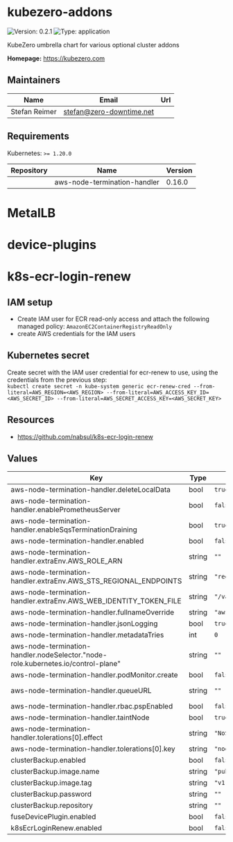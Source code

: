# kubezero-addons

![Version: 0.2.1](https://img.shields.io/badge/Version-0.2.1-informational?style=flat-square) ![Type: application](https://img.shields.io/badge/Type-application-informational?style=flat-square)

KubeZero umbrella chart for various optional cluster addons

**Homepage:** <https://kubezero.com>

## Maintainers

| Name | Email | Url |
| ---- | ------ | --- |
| Stefan Reimer | stefan@zero-downtime.net |  |

## Requirements

Kubernetes: `>= 1.20.0`

| Repository | Name | Version |
|------------|------|---------|
|  | aws-node-termination-handler | 0.16.0 |

# MetalLB   
   
# device-plugins   
   
# k8s-ecr-login-renew   
   
## IAM setup   
 - Create IAM user for ECR read-only access and attach the following managed policy: `AmazonEC2ContainerRegistryReadOnly`   
 - create AWS credentials for the IAM users   
   
## Kubernetes secret   
Create secret with the IAM user credential for ecr-renew to use, using the credentials from the previous step:   
`kubectl create secret -n kube-system generic ecr-renew-cred --from-literal=AWS_REGION=<AWS_REGION> --from-literal=AWS_ACCESS_KEY_ID=<AWS_SECRET_ID> --from-literal=AWS_SECRET_ACCESS_KEY=<AWS_SECRET_KEY>`   
   
## Resources   
- https://github.com/nabsul/k8s-ecr-login-renew

## Values

| Key | Type | Default | Description |
|-----|------|---------|-------------|
| aws-node-termination-handler.deleteLocalData | bool | `true` |  |
| aws-node-termination-handler.enablePrometheusServer | bool | `false` |  |
| aws-node-termination-handler.enableSqsTerminationDraining | bool | `true` |  |
| aws-node-termination-handler.enabled | bool | `false` |  |
| aws-node-termination-handler.extraEnv.AWS_ROLE_ARN | string | `""` | "arn:aws:iam::${AWS::AccountId}:role/${AWS::Region}.${ClusterName}.awsNth" |
| aws-node-termination-handler.extraEnv.AWS_STS_REGIONAL_ENDPOINTS | string | `"regional"` |  |
| aws-node-termination-handler.extraEnv.AWS_WEB_IDENTITY_TOKEN_FILE | string | `"/var/run/secrets/sts.amazonaws.com/serviceaccount/token"` |  |
| aws-node-termination-handler.fullnameOverride | string | `"aws-node-termination-handler"` |  |
| aws-node-termination-handler.jsonLogging | bool | `true` |  |
| aws-node-termination-handler.metadataTries | int | `0` |  |
| aws-node-termination-handler.nodeSelector."node-role.kubernetes.io/control-plane" | string | `""` |  |
| aws-node-termination-handler.podMonitor.create | bool | `false` |  |
| aws-node-termination-handler.queueURL | string | `""` | https://sqs.${AWS::Region}.amazonaws.com/${AWS::AccountId}/${ClusterName}_Nth |
| aws-node-termination-handler.rbac.pspEnabled | bool | `false` |  |
| aws-node-termination-handler.taintNode | bool | `true` |  |
| aws-node-termination-handler.tolerations[0].effect | string | `"NoSchedule"` |  |
| aws-node-termination-handler.tolerations[0].key | string | `"node-role.kubernetes.io/master"` |  |
| clusterBackup.enabled | bool | `false` |  |
| clusterBackup.image.name | string | `"public.ecr.aws/zero-downtime/kubezero-admin"` |  |
| clusterBackup.image.tag | string | `"v1.21.7"` |  |
| clusterBackup.password | string | `""` |  |
| clusterBackup.repository | string | `""` |  |
| fuseDevicePlugin.enabled | bool | `false` |  |
| k8sEcrLoginRenew.enabled | bool | `false` |  |
